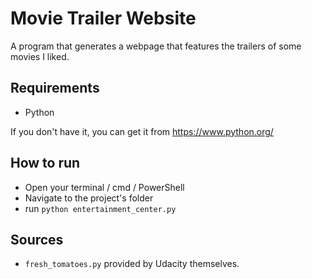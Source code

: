 # Movie Trailer Website
A program that generates a webpage that features the trailers of some movies I liked.

## Requirements
- Python

If you don't have it, you can get it from https://www.python.org/

## How to run
 - Open your terminal / cmd / PowerShell
 - Navigate to the project's folder
 - run `python entertainment_center.py`
 
## Sources
- `fresh_tomatoes.py` provided by Udacity themselves.
